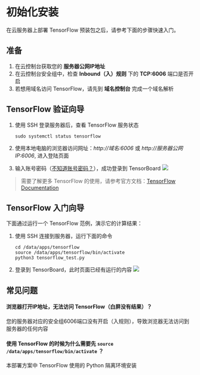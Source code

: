 # 初始化安装

在云服务器上部署 TensorFlow 预装包之后，请参考下面的步骤快速入门。

## 准备

1. 在云控制台获取您的 **服务器公网IP地址** 
2. 在云控制台安全组中，检查 **Inbound（入）规则** 下的 **TCP:6006** 端口是否开启
3. 若想用域名访问 TensorFlow，请先到 **域名控制台** 完成一个域名解析

## TensorFlow 验证向导

1. 使用 SSH 登录服务器后，查看 TensorFlow 服务状态
   ```
   sudo systemctl status tensorflow
   ```
2. 使用本地电脑的浏览器访问网址：*http://域名:6006* 或 *http://服务器公网IP:6006*, 进入登陆页面

3. 输入账号密码（[不知道账号密码？](/zh/stack-accounts.md#rocketmq)），成功登录到 TensorBoard
   ![](https://libs.websoft9.com/Websoft9/DocsPicture/zh/tensorflow/tensorflow-board-websoft9.png)

> 需要了解更多 TensorFlow 的使用，请参考官方文档：[TensorFlow Documentation](https://www.tensorflow.org/learn)

## TensorFlow 入门向导

下面通过运行一个 TensorFlow 范例，演示它的计算结果：

1. 使用 SSH 连接到服务器，运行下面的命令
   ```
   cd /data/apps/tensorflow
   source /data/apps/tensorflow/bin/activate
   python3 tensorflow_test.py
   ```
2. 登录到 TensorBoard，此时页面已经有运行的内容
   ![](https://libs.websoft9.com/Websoft9/DocsPicture/zh/tensorflow/tensorflow-simpletest-websoft9.png)

## 常见问题

#### 浏览器打开IP地址，无法访问 TensorFlow（白屏没有结果）？

您的服务器对应的安全组6006端口没有开启（入规则），导致浏览器无法访问到服务器的任何内容

#### 使用 TensorFlow 的时候为什么需要先 `source /data/apps/tensorflow/bin/activate` ？

本部署方案中 TensorFlow 使用的 Python 隔离环境安装